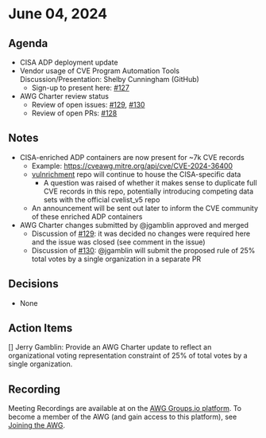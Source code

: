 # June 04, 2024

## Agenda

* CISA ADP deployment update
* Vendor usage of CVE Program Automation Tools Discussion/Presentation: Shelby Cunningham (GitHub)
  * Sign-up to present here: [#127](https://github.com/CVEProject/automation-working-group/issues/127)
* AWG Charter review status
  * Review of open issues: [#129](https://github.com/CVEProject/automation-working-group/issues/129), [#130](https://github.com/CVEProject/automation-working-group/issues/130)
  * Review of open PRs: [#128](https://github.com/CVEProject/automation-working-group/pull/128)

## Notes

* CISA-enriched ADP containers are now present for ~7k CVE records
  * Example: https://cveawg.mitre.org/api/cve/CVE-2024-36400
  * [vulnrichment](https://github.com/cisagov/vulnrichment) repo will continue to house the CISA-specific data
    * A question was raised of whether it makes sense to duplicate full CVE records in this repo, potentially introducing competing data sets with the official cvelist_v5 repo
  * An announcement will be sent out later to inform the CVE community of these enriched ADP containers
* AWG Charter changes submitted by @jgamblin approved and merged
  * Discussion of [#129](https://github.com/CVEProject/automation-working-group/issues/129): it was decided no changes were required here and the issue was closed (see comment in the issue)
  * Discussion of [#130](https://github.com/CVEProject/automation-working-group/issues/130): @jgamblin will submit the proposed rule of 25% total votes by a single organization in a separate PR
## Decisions

* None

## Action Items

[] Jerry Gamblin: Provide an AWG Charter update to reflect an organizational voting representation constraint of 25% of total votes by a single organization.

## Recording

Meeting Recordings are available at on the [AWG Groups.io platform](https://cve-cwe-programs.groups.io/g/AWG/files/MeetingRecordings).
To become a member of the AWG (and gain access to this platform), see [Joining the AWG](https://github.com/CVEProject/automation-working-group?tab=readme-ov-file#joining-the-awg).
